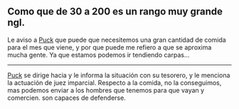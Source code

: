 Como que de 30 a 200 es un rango muy grande ngl.
---

Le aviso a [Puck](../../Varso/Puck/Puck.md) que puede que necesitemos una gran cantidad de comida para el mes que viene, y por que puede me refiero a que se aproxima mucha gente. Ya que estamos podemos ir tendiendo carpas...


---

[Puck](../../Varso/Puck/Puck.md) se dirige hacia y le informa la situación con su tesorero, y le menciona la actuación de juez imparcial.
Respecto a la comida, no la conseguimos, mas podemos enviar a los hombres que tenemos para que vayan y comercien. son capaces de defenderse. 